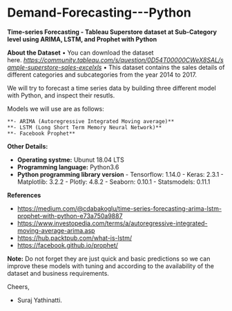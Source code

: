 # Demand-Forecasting---Python

**Time-series Forecasting - Tableau Superstore dataset at Sub-Category level using ARIMA, LSTM, and Prophet with Python**

**About the Dataset**
    • You can download the dataset here. *https://community.tableau.com/s/question/0D54T00000CWeX8SAL/sample-superstore-sales-excelxls*
    • This dataset contains the sales details of different categories and subcategories from the year 2014 to 2017.

We will try to forecast a time series data by building three different model with Python, and inspect their resutls. 

Models we will use are as follows: 

    **- ARIMA (Autoregressive Integrated Moving average)** 
    **- LSTM (Long Short Term Memory Neural Network)**
    **- Facebook Prophet**
      

**Other Details:**

   - **Operating systme:** Ubunut 18.04 LTS
   - **Programming language:** Python3.6
   - **Python programming library version**
            - Tensorflow: 1.14.0
            - Keras: 2.3.1
            - Matplotlib: 3.2.2
            - Plotly: 4.8.2
            - Seaborn: 0.10.1
            - Statsmodels: 0.11.1
       

**References**

- https://medium.com/@cdabakoglu/time-series-forecasting-arima-lstm-prophet-with-python-e73a750a9887
- https://www.investopedia.com/terms/a/autoregressive-integrated-moving-average-arima.asp
- https://hub.packtpub.com/what-is-lstm/
- https://facebook.github.io/prophet/


**Note:** Do not forget they are just quick and basic predictions so we can improve these models with tuning and according to the availability of the dataset and business requirements.

Cheers,
- Suraj Yathinatti.
